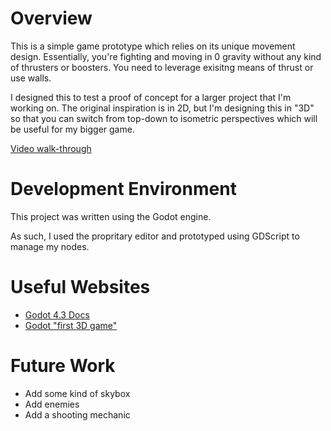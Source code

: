 # Overview

This is a simple game prototype which relies on its unique movement design. Essentially, you're fighting and moving in 0 gravity
without any kind of thrusters or boosters. You need to leverage exisitng means of thrust or use walls.

I designed this to test a proof of concept for a larger project that I'm working on. The original inspiration is in 2D, but I'm
designing this in "3D" so that you can switch from top-down to isometric perspectives which will be useful for my bigger game.

[Video walk-through](https://youtu.be/SKU6Otxt2sU)

# Development Environment

This project was written using the Godot engine.  

As such, I used the propritary editor and prototyped using GDScript to manage my nodes.

# Useful Websites

* [Godot 4.3 Docs](https://docs.godotengine.org/en/stable/)
* [Godot "first 3D game"](https://docs.godotengine.org/en/stable/getting_started/first_3d_game/index.html)

# Future Work

* Add some kind of skybox
* Add enemies
* Add a shooting mechanic

